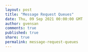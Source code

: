 ```yaml
---
layout: post
title: "Message Request Queues"
date: Thu, 09 Sep 2021 00:00:00 GMT
author: gvensan
comments: true
published: true
share: true
permalink: message-request-queues
---
```


